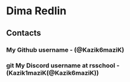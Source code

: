 # Dima Redlin
## Contacts
### My Github username - (@Kazik6maziK)
### git My Discord username at rsschool - (Kazik1maziK(@Kazik6maziK))